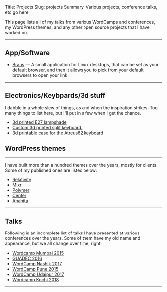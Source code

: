 Title: Projects
Slug: projects
Summary: Various projects, conference talks, etc go here

This page lists all of my talks from various WordCamps and conferences, my WordPress themes, and any other open source projects that I have worked on.

* * * * *

App/Software
----

- [Braus](https://braus.properlypurple.com) — A small application for Linux desktops, that can be set as your default browser, and then it allows you to pick from your default browsers to open your link.

* * * * *

Electronics/Keybpards/3d stuff
---------

I dabble in a whole slew of things, as and when the inspiration strikes. Too many things to list here, but I'll put in a few when I get the chance.

- [3d printed E27 lampshade](https://www.printables.com/model/889966-lampshade-for-ikea-holmo-or-any-standard-e27-socke)
- [Custom 3d printed split keyboard.](https://www.reddit.com/r/mkindia/comments/kx5dz7/almost_complete_custom_split_handwired_outemu/)
- [3d printable case for the Atreus62 keyboard](https://www.printables.com/model/229968-atreus62-angled-case)


WordPress themes
----------------

* * * * *

I have built more than a hundred themes over the years, mostly for clients. Some of my published ones are listed below:

- [Relativity](/wordpress-themes/relativity/)
- [Mixr](/wordpress-themes/mixr/)
- [Polymer](/wordpress-themes/polymer/)
- [Center](/wordpress-themes/center/)
- [Anahita](h/wordpress-themes/anahita/)

* * * * *

Talks
-----

Following is an incomplete list of talks I have presented at various conferences over the years. Some of them have my old name and appearance, but we all change over time, right!

-   [Wordcamp Mumbai 2015](https://wordpress.tv/2015/07/13/gaurav-pareek-better-wordpress-development-with-vagrant/)
-   [GUADEC 2016](https://properlypurple.com/guadec2016/)
-   [WordCamp Nashik 2017](https://properlypurple.com/wcnashik2017/)
-   [WordCamp Pune 2015](https://properlypurple.com/wcpune2015/)
-   [WordCamp Udaipur 2017](https://wordpress.tv/2017/07/17/gaurav-pareek-diversity-and-inclusion-in-open-source-communities-an-indian-perspective/)
-   [Wordcamp Kochi 2018](https://wordpress.tv/2020/11/24/gaurav-pareek-adventures-in-updating-my-wordpress-theme-for-gutenberg-support/)

* * * * *
